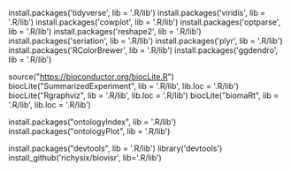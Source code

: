 install.packages('tidyverse', lib = '.R/lib')
install.packages('viridis', lib = '.R/lib')
install.packages('cowplot', lib = '.R/lib')
install.packages('optparse', lib = '.R/lib')
install.packages('reshape2', lib = '.R/lib')
install.packages('seriation', lib = '.R/lib')
install.packages('plyr', lib = '.R/lib')
install.packages('RColorBrewer', lib = '.R/lib')
install.packages('ggdendro', lib = '.R/lib')

source("https://bioconductor.org/biocLite.R")
biocLite("SummarizedExperiment", lib = '.R/lib', lib.loc = '.R/lib')
biocLite("Rgraphviz", lib = '.R/lib', lib.loc = '.R/lib')
biocLite("biomaRt", lib = '.R/lib', lib.loc = '.R/lib')

install.packages("ontologyIndex", lib = '.R/lib')
install.packages("ontologyPlot", lib = '.R/lib')

install.packages("devtools", lib = '.R/lib')
library('devtools')
install_github('richysix/biovisr', lib='.R/lib')
